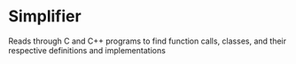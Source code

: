 # Simplifier
Reads through C and C++ programs to find function calls, classes, and their respective definitions and implementations
